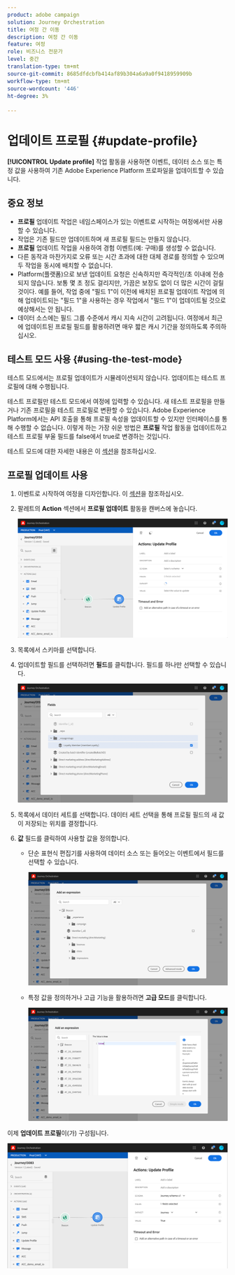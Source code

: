 ```yaml
---
product: adobe campaign
solution: Journey Orchestration
title: 여정 간 이동
description: 여정 간 이동
feature: 여정
role: 비즈니스 전문가
level: 중간
translation-type: tm+mt
source-git-commit: 8685dfdcbfb414af89b304a6a9a0f9418959909b
workflow-type: tm+mt
source-wordcount: '446'
ht-degree: 3%

---
```



# 업데이트 프로필 {#update-profile}

**[!UICONTROL Update profile]** 작업 활동을 사용하면 이벤트, 데이터 소스 또는 특정 값을 사용하여 기존 Adobe Experience Platform 프로파일을 업데이트할 수 있습니다.

## 중요 정보

* **프로필** 업데이트 작업은 네임스페이스가 있는 이벤트로 시작하는 여정에서만 사용할 수 있습니다.
* 작업은 기존 필드만 업데이트하며 새 프로필 필드는 만들지 않습니다.
* **프로필** 업데이트 작업을 사용하여 경험 이벤트(예: 구매)를 생성할 수 없습니다.
* 다른 동작과 마찬가지로 오류 또는 시간 초과에 대한 대체 경로를 정의할 수 있으며 두 작업을 동시에 배치할 수 없습니다.
* Platform(플랫폼)으로 보낸 업데이트 요청은 신속하지만 즉각적인/초 이내에 전송되지 않습니다. 보통 몇 초 정도 걸리지만, 가끔은 보장도 없이 더 많은 시간이 걸릴 것이다. 예를 들어, 작업 중에 &quot;필드 1&quot;이 이전에 배치된 프로필 업데이트 작업에 의해 업데이트되는 &quot;필드 1&quot;을 사용하는 경우 작업에서 &quot;필드 1&quot;이 업데이트될 것으로 예상해서는 안 됩니다.
* 데이터 소스에는 필드 그룹 수준에서 캐시 지속 시간이 고려됩니다. 여정에서 최근에 업데이트된 프로필 필드를 활용하려면 매우 짧은 캐시 기간을 정의하도록 주의하십시오.

## 테스트 모드 사용 {#using-the-test-mode}

테스트 모드에서는 프로필 업데이트가 시뮬레이션되지 않습니다. 업데이트는 테스트 프로필에 대해 수행됩니다.

테스트 프로필만 테스트 모드에서 여정에 입력할 수 있습니다. 새 테스트 프로필을 만들거나 기존 프로필을 테스트 프로필로 변환할 수 있습니다. Adobe Experience Platform에서는 API 호출을 통해 프로필 속성을 업데이트할 수 있지만 인터페이스를 통해 수행할 수 없습니다. 이렇게 하는 가장 쉬운 방법은 **프로필** 작업 활동을 업데이트하고 테스트 프로필 부울 필드를 false에서 true로 변경하는 것입니다.

테스트 모드에 대한 자세한 내용은 이 [섹션](../building-journeys/testing-the-journey.md)을 참조하십시오.

## 프로필 업데이트 사용

1. 이벤트로 시작하여 여정을 디자인합니다. 이 [섹션](../building-journeys/journey.md)을 참조하십시오.

1. 팔레트의 **Action** 섹션에서 **프로필 업데이트** 활동을 캔버스에 놓습니다.

   ![](../assets/profileupdate0.png)

1. 목록에서 스키마를 선택합니다.

1. 업데이트할 필드를 선택하려면 **필드**&#x200B;를 클릭합니다. 필드를 하나만 선택할 수 있습니다.

   ![](../assets/profileupdate2.png)

1. 목록에서 데이터 세트를 선택합니다. 데이터 세트 선택을 통해 프로필 필드의 새 값이 저장되는 위치를 결정합니다.

1. **값** 필드를 클릭하여 사용할 값을 정의합니다.

   * 단순 표현식 편집기를 사용하여 데이터 소스 또는 들어오는 이벤트에서 필드를 선택할 수 있습니다.

      ![](../assets/profileupdate4.png)

   * 특정 값을 정의하거나 고급 기능을 활용하려면 **고급 모드**&#x200B;를 클릭합니다.

      ![](../assets/profileupdate3.png)

이제 **업데이트 프로필**&#x200B;이(가) 구성됩니다.

![](../assets/profileupdate1.png)
